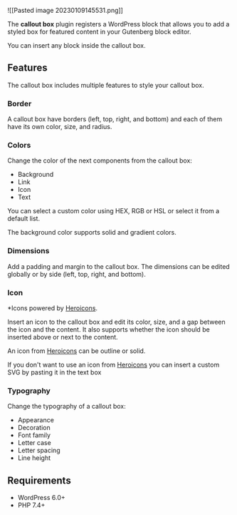 ![[Pasted image 20230109145531.png]]

The **callout box** plugin registers a WordPress block that allows you to add a styled box for featured content in your Gutenberg block editor.

You can insert any block inside the callout box.

## Features

The callout box includes multiple features to style your callout box.

### Border

A callout box have borders (left, top, right, and bottom) and each of them have its own color, size, and radius.

### Colors

Change the color of the next components from the callout box:

- Background
- Link
- Icon
- Text

You can select a custom color using HEX, RGB or HSL or select it from a default list.

The background color supports solid and gradient colors.

### Dimensions

Add a padding and margin to the callout box. The dimensions can be edited globally or by side (left, top, right, and bottom).

### Icon

*Icons powered by [Heroicons](https://heroicons.com).

Insert an icon to the callout box and edit its color, size, and a gap between the icon and the content. It also supports whether the icon should be inserted above or next to the content.

An icon from [Heroicons](https://heroicons.com) can be outline or solid.

If you don't want to use an icon from [Heroicons](https://heroicons.com) you can insert a custom SVG by pasting it in the text box

### Typography

Change the typography of a callout box:

- Appearance
- Decoration
- Font family
- Letter case
- Letter spacing
- Line height

## Requirements

- WordPress 6.0+
- PHP 7.4+
